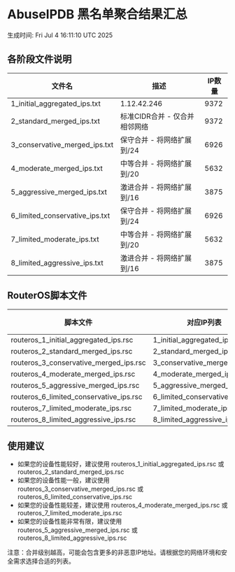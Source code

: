 # AbuseIPDB 黑名单聚合结果汇总
生成时间: Fri Jul  4 16:11:10 UTC 2025

## 各阶段文件说明

| 文件名 | 描述 | IP数量 |
|--------|------|--------|
| 1_initial_aggregated_ips.txt | 1.12.42.246 | 9372 |
| 2_standard_merged_ips.txt | 标准CIDR合并 - 仅合并相邻网络 | 9372 |
| 3_conservative_merged_ips.txt | 保守合并 - 将网络扩展到/24 | 6926 |
| 4_moderate_merged_ips.txt | 中等合并 - 将网络扩展到/20 | 5632 |
| 5_aggressive_merged_ips.txt | 激进合并 - 将网络扩展到/16 | 3875 |
| 6_limited_conservative_ips.txt | 保守合并 - 将网络扩展到/24 | 6926 |
| 7_limited_moderate_ips.txt | 中等合并 - 将网络扩展到/20 | 5632 |
| 8_limited_aggressive_ips.txt | 激进合并 - 将网络扩展到/16 | 3875 |

## RouterOS脚本文件

| 脚本文件 | 对应IP列表 | IP数量 |
|----------|------------|--------|
| routeros_1_initial_aggregated_ips.rsc | 1_initial_aggregated_ips.txt | 9372 |
| routeros_2_standard_merged_ips.rsc | 2_standard_merged_ips.txt | 9372 |
| routeros_3_conservative_merged_ips.rsc | 3_conservative_merged_ips.txt | 6926 |
| routeros_4_moderate_merged_ips.rsc | 4_moderate_merged_ips.txt | 5632 |
| routeros_5_aggressive_merged_ips.rsc | 5_aggressive_merged_ips.txt | 3875 |
| routeros_6_limited_conservative_ips.rsc | 6_limited_conservative_ips.txt | 6926 |
| routeros_7_limited_moderate_ips.rsc | 7_limited_moderate_ips.txt | 5632 |
| routeros_8_limited_aggressive_ips.rsc | 8_limited_aggressive_ips.txt | 3875 |

## 使用建议

- 如果您的设备性能较好，建议使用 routeros_1_initial_aggregated_ips.rsc 或 routeros_2_standard_merged_ips.rsc
- 如果您的设备性能一般，建议使用 routeros_3_conservative_merged_ips.rsc 或 routeros_6_limited_conservative_ips.rsc
- 如果您的设备性能较差，建议使用 routeros_4_moderate_merged_ips.rsc 或 routeros_7_limited_moderate_ips.rsc
- 如果您的设备性能非常有限，建议使用 routeros_5_aggressive_merged_ips.rsc 或 routeros_8_limited_aggressive_ips.rsc

注意：合并级别越高，可能会包含更多的非恶意IP地址。请根据您的网络环境和安全需求选择合适的列表。
